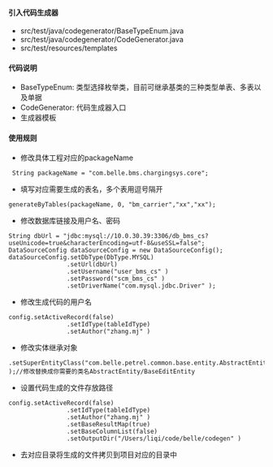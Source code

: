 #### 引入代码生成器
* src/test/java/codegenerator/BaseTypeEnum.java
* src/test/java/codegenerator/CodeGenerator.java
* src/test/resources/templates

#### 代码说明
* BaseTypeEnum: 类型选择枚举类，目前可继承基类的三种类型单表、多表以及单据
* CodeGenerator: 代码生成器入口
* 生成器模板

#### 使用规则
* 修改具体工程对应的packageName
```
 String packageName = "com.belle.bms.chargingsys.core";
```

* 填写对应需要生成的表名，多个表用逗号隔开
```
generateByTables(packageName, 0, "bm_carrier","xx","xx");
```

* 修改数据库链接及用户名、密码
```
String dbUrl = "jdbc:mysql://10.0.30.39:3306/db_bms_cs?useUnicode=true&characterEncoding=utf-8&useSSL=false";
DataSourceConfig dataSourceConfig = new DataSourceConfig();
dataSourceConfig.setDbType(DbType.MYSQL)
                .setUrl(dbUrl)
                .setUsername("user_bms_cs" )
                .setPassword("scm_bms_cs" )
                .setDriverName("com.mysql.jdbc.Driver" );
```

* 修改生成代码的用户名
```
config.setActiveRecord(false)
                .setIdType(tableIdType)
                .setAuthor("zhang.mj" )
```

* 修改实体继承对象
```
.setSuperEntityClass("com.belle.petrel.common.base.entity.AbstractEntity" );//修改替换成你需要的类名AbstractEntity/BaseEditEntity
```

* 设置代码生成的文件存放路径
```
config.setActiveRecord(false)
                .setIdType(tableIdType)
                .setAuthor("zhang.mj" )
                .setBaseResultMap(true)
                .setBaseColumnList(false)
                .setOutputDir("/Users/liqi/code/belle/codegen" )
```

* 去对应目录将生成的文件拷贝到项目对应的目录中



